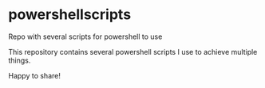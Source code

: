 # powershellscripts
Repo with several scripts for powershell to use

This repository contains several powershell scripts I use to achieve multiple things.

Happy to share!
